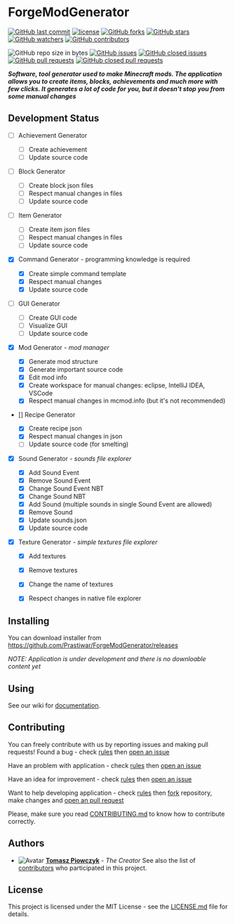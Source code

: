 # ForgeModGenerator

[![GitHub last commit](https://img.shields.io/github/last-commit/Prastiwar/ForgeModGenerator.svg?label=Updated&style=flat-square&longCache=true)](https://github.com/Prastiwar/ForgeModGenerator/commits/master)
[![license](https://img.shields.io/github/license/Prastiwar/ForgeModGenerator.svg?style=flat-square&longCache=true)](https://github.com/Prastiwar/ForgeModGenerator/blob/master/LICENSE)
[![GitHub forks](https://img.shields.io/github/forks/Prastiwar/ForgeModGenerator.svg?style=social&label=Fork&longCache=true)](https://github.com/Prastiwar/ForgeModGenerator/fork)
[![GitHub stars](https://img.shields.io/github/stars/Prastiwar/ForgeModGenerator.svg?style=social&label=★Star&longCache=true)](https://github.com/Prastiwar/ForgeModGenerator/stargazers)
[![GitHub watchers](https://img.shields.io/github/watchers/Prastiwar/ForgeModGenerator.svg?style=social&labelWatcher&longCache=true)](https://github.com/Prastiwar/ForgeModGenerator/watchers)
[![GitHub contributors](https://img.shields.io/github/contributors/Prastiwar/ForgeModGenerator.svg?style=social&longCache=true)](https://github.com/Prastiwar/ForgeModGenerator/contributors)

![GitHub repo size in bytes](https://img.shields.io/github/repo-size/Prastiwar/ForgeModGenerator.svg?style=flat-square&longCache=true)
[![GitHub issues](https://img.shields.io/github/issues/Prastiwar/ForgeModGenerator.svg?style=flat-square&longCache=true)](https://github.com/Prastiwar/ForgeModGenerator/issues)
[![GitHub closed issues](https://img.shields.io/github/issues-closed/Prastiwar/ForgeModGenerator.svg?style=flat-square&longCache=true)](https://github.com/Prastiwar/ForgeModGenerator/issues)
[![GitHub pull requests](https://img.shields.io/github/issues-pr/Prastiwar/ForgeModGenerator.svg?style=flat-square&longCache=true)](https://github.com/Prastiwar/ForgeModGenerator/pulls)
[![GitHub closed pull requests](https://img.shields.io/github/issues-pr-closed/Prastiwar/ForgeModGenerator.svg?style=flat-square&longCache=true)](https://github.com/Prastiwar/ForgeModGenerator/pulls)

***Software, tool generator used to make Minecraft mods. The application allows you to create items, blocks, achievements and much more with few clicks. It generates a lot of code for you, but it doesn't stop you from some manual changes***

## Development Status

- [ ] Achievement Generator

  - [ ] Create achievement
  - [ ] Update source code

- [ ] Block Generator

  - [ ] Create block json files
  - [ ] Respect manual changes in files
  - [ ] Update source code

- [ ] Item Generator

  - [ ] Create item json files
  - [ ] Respect manual changes in files
  - [ ] Update source code

- [x] Command Generator - programming knowledge is required

  - [x] Create simple command template
  - [x] Respect manual changes
  - [x] Update source code

- [ ] GUI Generator

  - [ ] Create GUI code
  - [ ] Visualize GUI
  - [ ] Update source code

- [x] Mod Generator *- mod manager*

  - [x] Generate mod structure
  - [x] Generate important source code
  - [x] Edit mod info
  - [x] Create workspace for manual changes: eclipse, IntelliJ IDEA, VSCode
  - [x] Respect manual changes in mcmod.info (but it's not recommended)

- [] Recipe Generator

  - [x] Create recipe json
  - [x] Respect manual changes in json
  - [ ] Update source code (for smelting)

- [x] Sound Generator *- sounds file explorer*

  - [x] Add Sound Event
  - [x] Remove Sound Event
  - [x] Change Sound Event NBT
  - [x] Change Sound NBT
  - [x] Add Sound (multiple sounds in single Sound Event are allowed)
  - [x] Remove Sound
  - [x] Update sounds.json
  - [x] Update source code

- [x] Texture Generator *- simple textures file explorer*
  - [x] Add textures
  - [x] Remove textures
  - [x] Change the name of textures
  - [x] Respect changes in native file explorer


## Installing

You can download installer from https://github.com/Prastiwar/ForgeModGenerator/releases

*NOTE: Application is under development and there is no downloable content yet*


## Using

See our wiki for [documentation](https://github.com/Prastiwar/ForgeModGenerator/wiki).


## Contributing
You can freely contribute with us by reporting issues and making pull requests!
Found a bug - check [rules](https://github.com/Prastiwar/ForgeModGenerator/blob/master/.github/CONTRIBUTING.md#bug-report) then [open an issue](https://github.com/Prastiwar/ForgeModGenerator/issues/new?template=bug_report.md)

Have an problem with application - check [rules](https://github.com/Prastiwar/ForgeModGenerator/blob/master/.github/CONTRIBUTING.md#help-request) then [open an issue](https://github.com/Prastiwar/ForgeModGenerator/issues/new?template=help_request.md)

Have an idea for improvement - check [rules](https://github.com/Prastiwar/ForgeModGenerator/blob/master/.github/CONTRIBUTING.md#feature-request) then [open an issue](https://github.com/Prastiwar/ForgeModGenerator/issues/new?template=feature_request.md)

Want to help developing application - check [rules](https://github.com/Prastiwar/ForgeModGenerator/blob/master/.github/CONTRIBUTING.md#pull-request) then [fork](https://github.com/Prastiwar/ForgeModGenerator/fork) repository, make changes and [open an pull request](https://github.com/Prastiwar/ForgeModGenerator/pulls)

Please, make sure you read [CONTRIBUTING.md](https://github.com/Prastiwar/ForgeModGenerator/blob/master/.github/CONTRIBUTING.md) to know how to contribute correctly.


## Authors

* ![Avatar](https://avatars3.githubusercontent.com/u/33370172?s=40&v=4)  [**Tomasz Piowczyk**](https://github.com/Prastiwar) - *The Creator*
See also the list of [contributors](https://github.com/Prastiwar/ForgeModGenerator/contributors) who participated in this project.


## License

This project is licensed under the MIT License - see the [LICENSE.md](https://github.com/Prastiwar/ForgeModGenerator/blob/master/LICENSE) file for details.
